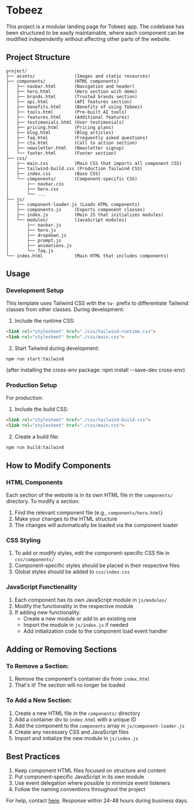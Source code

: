# Tobeez

This project is a modular landing page for Tobeez app. The codebase has been structured to be easily maintainable, where each component can be modified independently without affecting other parts of the website.

## Project Structure

```
project/
├── assets/               (Images and static resources)
├── components/           (HTML components)
│   ├── navbar.html       (Navigation and header)
│   ├── hero.html         (Hero section with demo)
│   ├── brands.html       (Trusted brands section)
│   ├── api.html          (API features section)
│   ├── benefits.html     (Benefits of using Tobeez)
│   ├── tools.html        (Pre-built AI tools)
│   ├── features.html     (Additional features)
│   ├── testimonials.html (User testimonials)
│   ├── pricing.html      (Pricing plans)
│   ├── blog.html         (Blog articles)
│   ├── faq.html          (Frequently asked questions)
│   ├── cta.html          (Call to action section)
│   ├── newsletter.html   (Newsletter signup)
│   └── footer.html       (Footer section)
├── css/
│   ├── main.css          (Main CSS that imports all component CSS)
│   ├── tailwind-build.css (Production Tailwind CSS)
│   ├── index.css         (Base CSS)
│   └── components/       (Component-specific CSS)
│       ├── navbar.css
│       ├── hero.css
│       └── ...
├── js/
│   ├── component-loader.js (Loads HTML components)
│   ├── components.js     (Exports component classes)
│   ├── index.js          (Main JS that initializes modules)
│   └── modules/          (JavaScript modules)
│       ├── navbar.js
│       ├── hero.js
│       ├── dropdown.js
│       ├── prompt.js
│       ├── animations.js
│       └── faq.js
└── index.html            (Main HTML that includes components)
```

## Usage


### Development Setup

This template uses Tailwind CSS with the `tw-` prefix to differentiate Tailwind classes from other classes. During development:

1. Include the runtime CSS:
```html
<link rel="stylesheet" href="./css/tailwind-runtime.css">
<link rel="stylesheet" href="./css/main.css">
```

2. Start Tailwind during development:

```
npm run start:tailwind
```
(after installing the cross-env package: npm install --save-dev cross-env)
### Production Setup

For production:

1. Include the build CSS:
```html
<link rel="stylesheet" href="./css/tailwind-build.css">
<link rel="stylesheet" href="./css/main.css">
```

2. Create a build file:
```
npm run build:tailwind
```

## How to Modify Components

### HTML Components

Each section of the website is in its own HTML file in the `components/` directory. To modify a section:

1. Find the relevant component file (e.g., `components/hero.html`)
2. Make your changes to the HTML structure
3. The changes will automatically be loaded via the component loader

### CSS Styling

1. To add or modify styles, edit the component-specific CSS file in `css/components/`
2. Component-specific styles should be placed in their respective files
3. Global styles should be added to `css/index.css`

### JavaScript Functionality

1. Each component has its own JavaScript module in `js/modules/`
2. Modify the functionality in the respective module
3. If adding new functionality:
   - Create a new module or add to an existing one
   - Import the module in `js/index.js` if needed
   - Add initialization code to the component load event handler

## Adding or Removing Sections

### To Remove a Section:

1. Remove the component's container div from `index.html`
2. That's it! The section will no longer be loaded

### To Add a New Section:

1. Create a new HTML file in the `components/` directory
2. Add a container div to `index.html` with a unique ID
3. Add the component to the `components` array in `js/component-loader.js`
4. Create any necessary CSS and JavaScript files
5. Import and initialize the new module in `js/index.js`

## Best Practices

1. Keep component HTML files focused on structure and content
2. Put component-specific JavaScript in its own module
3. Use event delegation where possible to minimize event listeners
4. Follow the naming conventions throughout the project

For help, contact [here](https://). Response within 24-48 hours during business days.